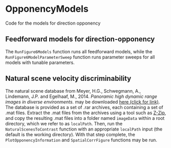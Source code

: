 # OpponencyModels
Code for the models for direction opponency


## Feedforward models for direction-opponency

The `RunFigure6Models` function runs all feedforward models, while the `RunFigure6ModelParameterSweep` function runs parameter sweeps for all models with tunable parameters.

## Natural scene velocity discriminability

The natural scene database from Meyer, H.G., Schwegmann, A., Lindemann, J.P. and Egelhaaf, M., 2014. _Panoramic high dynamic range images in diverse environments._ may be downloaded [here (click for link)](https://pub.uni-bielefeld.de/data/2689637). The database is provided as a set of .rar archives, each containing a set of .mat files. Extract the .mat files from the archives using a tool such as [Z-Zip](https://www.7-zip.org/), and copy the resulting .mat files into a folder named `imageData` within a root directory, which we refer to as `localPath`. Then, run the `NaturalScenesToContrast` function with an appropriate `localPath` input (the default is the working directory). With that step complete, the `PlotOpponencyInformation` and `SpatialCorrFigure` functions may be run.
